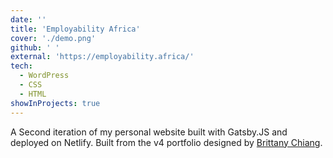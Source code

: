 ```yaml
---
date: ''
title: 'Employability Africa'
cover: './demo.png'
github: ' '
external: 'https://employability.africa/'
tech:
  - WordPress
  - CSS
  - HTML
showInProjects: true
---
```


A Second iteration of my personal website built with Gatsby.JS and deployed on Netlify. Built from the v4 portfolio designed by [Brittany Chiang](https://github.com/bchiang7).